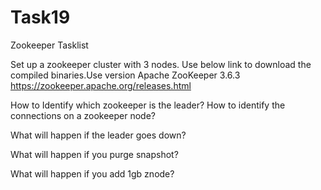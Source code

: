 # Task19
Zookeeper Tasklist  

Set up a zookeeper cluster with 3 nodes. Use below link to download the compiled binaries.Use version Apache ZooKeeper 3.6.3 https://zookeeper.apache.org/releases.html  

How to Identify which zookeeper is the leader? How to identify the connections on a zookeeper node? 

What will happen if the leader goes down? 

What will happen if you purge snapshot?

What will happen if you add 1gb znode?
